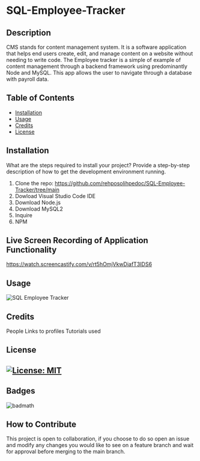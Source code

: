 # SQL-Employee-Tracker 

## Description
CMS stands for content management system. It is a software application that helps end users create, edit, and manage content on a website without needing to write code. The Employee tracker is a simple of example of content management through a backend framework using predominantly Node and MySQL. This app allows the user to navigate through a database with payroll data.

## Table of Contents 
- [Installation](#installation)
- [Usage](#usage)
- [Credits](#credits)
- [License](#license)

## Installation
What are the steps required to install your project? Provide a step-by-step description of how to get the development environment running.
1. Clone the repo: https://github.com/rehposolihpedoc/SQL-Employee-Tracker/tree/main
2. Dowload Visual Studio Code IDE
3. Download Node.js
4. Download MySQL2
5. Inquire 
6. NPM



## Live Screen Recording of Application Functionality

https://watch.screencastify.com/v/rt5hOmjVkwDiafT3IDS6

## Usage
![SQL Employee Tracker](./Media/Screenshot%202023-12-12%20at%204.45.06 PM.png)

## Credits
People
Links to profiles
Tutorials used

## License
[![License: MIT](https://img.shields.io/badge/License-MIT-yellow.svg)](https://opensource.org/licenses/MIT)
---

## Badges
![badmath](https://img.shields.io/github/languages/top/nielsenjared/badmath)


## How to Contribute
This project is open to collaboration, if you choose to do so open an issue and modify any changes you would like to see on a feature branch and wait for approval before merging to the main branch.


